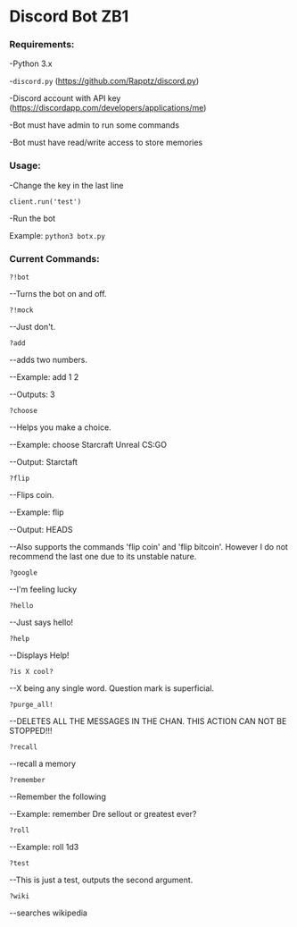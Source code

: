 # Discord Bot ZB1
### Requirements:
-Python 3.x

-````discord.py```` (https://github.com/Rapptz/discord.py)

-Discord account with API key (https://discordapp.com/developers/applications/me)

-Bot must have admin to run some commands

-Bot must have read/write access to store memories


### Usage:

-Change the key in the last line 
 
````client.run('test')````

-Run the bot

Example: ````python3 botx.py````

### Current Commands:
````?!bot````

--Turns the bot on and off.


````?!mock````

--Just don't.


````?add````

--adds two numbers. 

--Example: add 1 2

--Outputs: 3


````?choose````

--Helps you make a choice. 

--Example: choose Starcraft Unreal CS:GO

--Output: Starctaft


````?flip````

--Flips coin.

--Example: flip

--Output: HEADS

--Also supports the commands 'flip coin' and 'flip bitcoin'. However I do not recommend the last one due to its unstable nature.

````?google````

--I'm feeling lucky


````?hello````

--Just says hello!


````?help````

--Displays Help!


````?is X cool?````

--X being any single word. Question mark is superficial.


````?purge_all!````

--DELETES ALL THE MESSAGES IN THE CHAN. THIS ACTION CAN NOT BE STOPPED!!!


````?recall````

--recall a memory


````?remember````

--Remember the following

--Example: remember Dre sellout or greatest ever?


````?roll````

--Example: roll 1d3


````?test````

--This is just a test, outputs the second argument.


````?wiki````

--searches wikipedia

